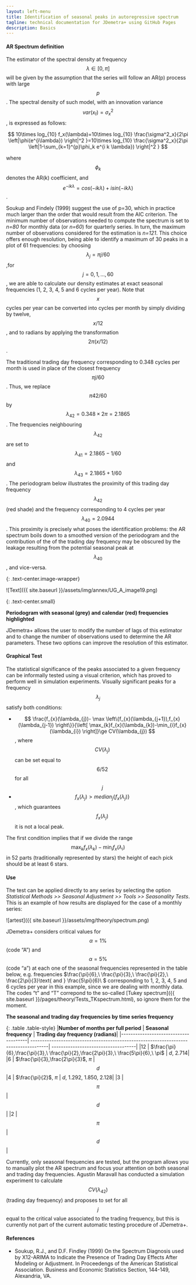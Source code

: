 ```yaml
---
layout: left-menu
title: Identification of seasonal peaks in autoregressive spectrum
tagline: technical documentation for JDemetra+ using GitHub Pages
description: Basics
---
```


####  AR Spectrum definition

The estimator of the spectral density at frequency $$\lambda \in [0,\pi]$$ will be given by the assumption that the series will follow 
an AR(p) process with large $$p$$. The spectral density of such model, with an innovation variance $$ var(x_{t})=\sigma^2_x $$, is  expressed 
as follows:

$$
 10\times log_{10} f_x(\lambda)=10\times log_{10} \frac{\sigma^2_x}{2\pi \left|\phi(e^{i\lambda}) \right|^2 }=10\times log_{10} \frac{\sigma^2_x}{2\pi \left|1-\sum_{k=1}^{p}\phi_k e^{i k \lambda}) \right|^2 }
$$

where $$ \phi_k $$ denotes the AR(k) coefficient, and $$ e^{-ik\lambda}=cos⁡(-ik\lambda)+i sin⁡(-ik\lambda)$$. 

Soukup and Findely (1999) suggest the use of p=30, which in practice much larger than the order that would result from the AIC criterion. 
The minimum number of observations needed to compute the spectrum is set to *n=80* for monthly data (or *n=60*) for quarterly series. 
In turn, the maximum number of observations considered for the estimation is *n=121*. This choice offers enough resolution, 
being able to identify a maximum of 30 peaks in a plot of 61 frequencies: by choosing $$ \lambda_j=\pi j/60 $$,for $$ j=0,1,…,60 $$, we are able to 
calculate our density estimates at exact seasonal frequencies (1, 2, 3, 4, 5 and 6 cycles per year). Note that $$x$$ cycles per year can be converted 
into cycles per month by simply dividing by twelve, $$x/12$$, and to radians by applying the transformation $$2\pi(x/12)$$.  

The traditional trading day frequency corresponding to 0.348 cycles per month is used in place of the closest frequency  $$\pi j/60$$. Thus, we replace $$\pi 42/60$$ 
by $$\lambda_{42}=0.348\times 2 \pi = 2.1865 $$. The frequencies neighbouring $$ \lambda_{42}$$ are set to  $$ \lambda_{41}= 2.1865-1/60 $$ and $$\lambda_{43}= 2.1865+1/60$$.
The periodogram below illustrates the proximity of this trading day frequency $$\lambda_{42}$$ (red shade) and the frequency corresponding 
to 4 cycles per year $$\lambda_{40}=2.0944$$. This proximity is precisely what poses the identification problems: the AR spectrum boils down to a smoothed version of the periodogram and the 
contribution of the of the trading day frequency may be obscured by the leakage resulting from the potential seasonal peak at $$\lambda_{40}$$, and vice-versa.  

{: .text-center.image-wrapper}

![Text]({{ site.baseurl }}/assets/img/annex/UG_A_image19.png)

{: .text-center.small}

**Periodogram with seasonal (grey) and calendar (red)
frequencies highlighted**


JDemetra+ allows the user to modify the number of lags of this estimator and to change the number of 
observations used to determine the AR parameters. These two options can improve the resolution of this estimator.

####  Graphical Test

The statistical significance of the peaks associated to a given frequency can be informally tested using a visual criterion, which has proved to perform well in 
simulation experiments. Visually significant peaks for a frequency $$\lambda_{j}$$ satisfy both conditions:

- $$ \frac{f_{x}(\lambda_{j})- \max \left\{f_{x}(\lambda_{j+1}),f_{x}(\lambda_{j-1}) \right\}}{\left[ \max_{k}f_{x}(\lambda_{k})-\min_{i}f_{x}(\lambda_{i}) \right]}\ge CV(\lambda_{j}) $$, where 
$$ CV(\lambda_{j})$$  can be set equal to $$6/52 $$ for all $$j$$
- $$ f_{x}(\lambda_{j})> median_{j} \left\{ f_{x}(\lambda_{j}) \right\}$$, which guarantees $$ f_{x}(\lambda_{j}) $$ it is not a local peak.

The first condition implies that if we divide the range $$\max_{k}f_{x}(\lambda_{k})-\min_{i}f_{x}(\lambda_{i})$$ in 
52 parts (traditionally represented by stars) the height of each pick should be at least 6 stars.

####  Use

The test can be applied directly to any series by selecting the 
option *Statistical Methods >> Seasonal Adjustment >> Tools >> Seasonality Tests*. This is
an example of how results are displayed for the case of a monthly series:

 
![artest]({{ site.baseurl }}/assets/img/theory/spectrum.png)

JDemetra+ considers critical values for  $$ \alpha=1\%$$  (code “A”) and $$ \alpha=5\%$$  (code “a”) at each one of the seasonal
frequencies represented in the table below, e.g. frequencies $\frac{\pi}{6},\ \frac{\pi}{3},\ \frac{\pi}{2},\ \frac{2\pi}{3}\text{ and } \frac{5\pi}{6}\ $ corresponding 
to 1, 2, 3, 4, 5 and 6 cycles per year in this example, since we are dealing with monthly 
data. The codes “t” and “T” correpond to the so-called
[Tukey spectrum]({{ site.baseurl }}/pages/theory/Tests_TKspectrum.html), so ignore them for the moment.

**The seasonal and trading day frequencies by time series
frequency**

{: .table .table-style}
  |**Number of months per full period**  | **Seasonal frequency**                                                               | **Trading day frequency (radians)**|
  |--------------------------------------| -------------------------------------------------------------------------------------| ------------------------------------|
  |12                                    | $\frac{\pi}{6},\frac{\pi}{3},\ \frac{\pi}{2},\frac{2\pi}{3},\ \frac{5\pi}{6},\ \pi$  | $d$, 2.714|
  |6                                     | $\frac{\pi}{3},\frac{2\pi}{3}$, $\pi$                                                | $$d$$
  |4                                     | $\frac{\pi}{2}$, $\pi$                                                               | $d$, 1.292, 1.850, 2.128|
  |3                                     | $$\pi$$                                                                              | $$d$$|
  |2                                     | $$\pi$$                                                                              | $$d$$|

Currently, only seasonal frequencies are tested, but the program allows you to manually plot the AR spectrum and focus your attention on both seasonal
and trading day frequencies. Agustin Maravall  has conducted a 
simulation experiment to calculate $$ CV(\lambda_{42}) $$ (trading day frequency) and proposes to set for all $$j$$ equal 
to the critical value associated to the trading frequency, but this is currently not part of the current automatic testing procedure of JDemetra+.



####  References

- Soukup, R.J., and D.F. Findley (1999) On the Spectrum Diagnosis used by X12-ARIMA to Indicate the Presence of Trading Day Effects After Modeling or Adjustment. In Proceedengs of the American Statistical Association. Business and Economic Statistics Section, 144-149, Alexandria, VA.
